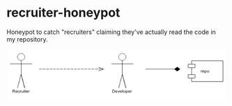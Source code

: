recruiter-honeypot
==================

Honeypot to catch "recruiters" claiming they've actually read the code in my repository.

![Bonus points for reading the alt text!](illustration.png)
